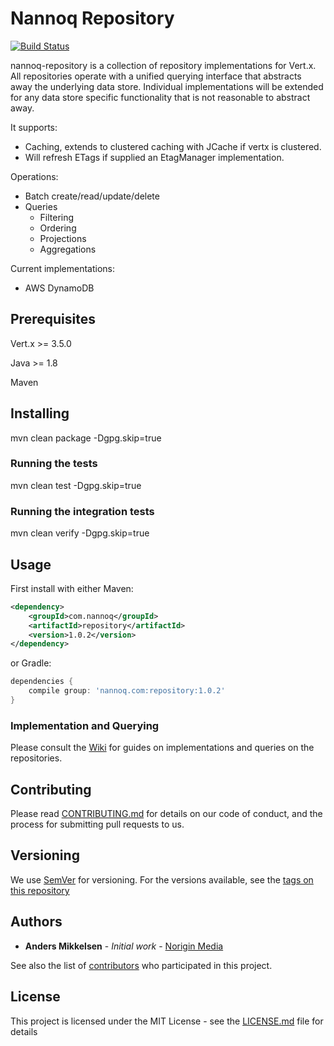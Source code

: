 # Nannoq Repository

[![Build Status](https://www.tomrom.net/buildStatus/icon?job=nannoq-tools/master)](https://www.tomrom.net/job/nannoq-tools/job/master/)

nannoq-repository is a collection of repository implementations for Vert.x. All repositories operate with a unified querying interface that abstracts away the underlying data store. Individual implementations will be extended for any data store specific functionality that is not reasonable to abstract away.

It supports:
 - Caching, extends to clustered caching with JCache if vertx is clustered.
 - Will refresh ETags if supplied an EtagManager implementation.
 
Operations:
 - Batch create/read/update/delete
 - Queries
   * Filtering
   * Ordering
   * Projections
   * Aggregations
 
Current implementations:
 
 - AWS DynamoDB

## Prerequisites

Vert.x >= 3.5.0

Java >= 1.8

Maven

## Installing

mvn clean package -Dgpg.skip=true

### Running the tests

mvn clean test -Dgpg.skip=true

### Running the integration tests

mvn clean verify -Dgpg.skip=true

## Usage

First install with either Maven:

```xml
<dependency>
    <groupId>com.nannoq</groupId>
    <artifactId>repository</artifactId>
    <version>1.0.2</version>
</dependency>
```

or Gradle:

```groovy
dependencies {
    compile group: 'nannoq.com:repository:1.0.2'
}
```

### Implementation and Querying

Please consult the [Wiki](https://github.com/NoriginMedia/nannoq-repository/wiki) for guides on implementations and queries on the repositories.

## Contributing

Please read [CONTRIBUTING.md](https://github.com/NoriginMedia/nannoq-repository/blob/master/CONTRIBUTING.md) for details on our code of conduct, and the process for submitting pull requests to us.

## Versioning

We use [SemVer](http://semver.org/) for versioning. For the versions available, see the [tags on this repository](https://github.com/NoriginMedia/nannoq-repository/tags)

## Authors

* **Anders Mikkelsen** - *Initial work* - [Norigin Media](http://noriginmedia.com/)

See also the list of [contributors](https://github.com/NoriginMedia/nannoq-repository/contributors) who participated in this project.

## License

This project is licensed under the MIT License - see the [LICENSE.md](https://github.com/NoriginMedia/nannoq-repository/blob/master/LICENSE) file for details
